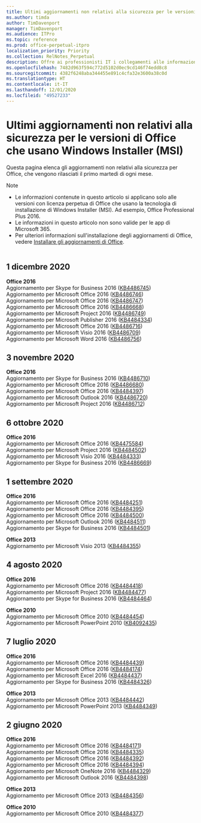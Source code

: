 ```yaml
---
title: Ultimi aggiornamenti non relativi alla sicurezza per le versioni di Office che usano Windows Installer (MSI)
ms.author: timda
author: TimDavenport
manager: TimDavenport
ms.audience: ITPro
ms.topic: reference
ms.prod: office-perpetual-itpro
localization_priority: Priority
ms.collection: RelNotes_Perpetual
description: Offre ai professionisti IT i collegamenti alle informazioni sugli aggiornamenti più recenti non relativi alla sicurezza delle versioni con licenza perpetua di Office 2016, Office 2013 e Office 2010
ms.openlocfilehash: 7482d963f594c772d5102d0ec9cd146f74edd8c8
ms.sourcegitcommit: 4382f6248aba344455e891c4cfa32e3600a38c0d
ms.translationtype: HT
ms.contentlocale: it-IT
ms.lasthandoff: 12/01/2020
ms.locfileid: "49527233"
---
```

# <a name="latest-non-security-updates-for-versions-of-office-that-use-windows-installer-msi"></a>Ultimi aggiornamenti non relativi alla sicurezza per le versioni di Office che usano Windows Installer (MSI)

Questa pagina elenca gli aggiornamenti non relativi alla sicurezza per Office, che vengono rilasciati il primo martedì di ogni mese.

> [!NOTE]
> - Le informazioni contenute in questo articolo si applicano solo alle versioni con licenza perpetua di Office che usano la tecnologia di installazione di Windows Installer (MSI). Ad esempio, Office Professional Plus 2016.
> - Le informazioni in questo articolo non sono valide per le app di Microsoft 365.
> - Per ulteriori informazioni sull'installazione degli aggiornamenti di Office, vedere [Installare gli aggiornamenti di Office](https://support.office.com/article/2ab296f3-7f03-43a2-8e50-46de917611c5).
<br/><br/>


## <a name="december-1-2020"></a>1 dicembre 2020
**Office 2016**<br/>
Aggiornamento per Skype for Business 2016 ([KB4486745](https://support.microsoft.com/help/4486745)) <br/>
Aggiornamento per Microsoft Office 2016 ([KB4486746](https://support.microsoft.com/help/4486746)) <br/> Aggiornamento per Microsoft Office 2016 ([KB4486747](https://support.microsoft.com/help/4486747)) <br/> Aggiornamento per Microsoft Office 2016 ([KB4486668](https://support.microsoft.com/help/4486668)) <br/>
Aggiornamento per Microsoft Project 2016 ([KB4486749](https://support.microsoft.com/help/4486749)) <br/> Aggiornamento per Microsoft Publisher 2016 ([KB4484334](https://support.microsoft.com/help/4484334)) <br/> Aggiornamento per Microsoft Office 2016 ([KB4486716](https://support.microsoft.com/help/4486716)) <br/> Aggiornamento per Microsoft Visio 2016 ([KB4486709](https://support.microsoft.com/help/4486709)) <br/>
Aggiornamento per Microsoft Word 2016 ([KB4486756](https://support.microsoft.com/help/4486756)) <br/> 


## <a name="november-3-2020"></a>3 novembre 2020
**Office 2016**<br/>
Aggiornamento per Skype for Business 2016 ([KB4486710](https://support.microsoft.com/help/4486710)) <br/>
Aggiornamento per Microsoft Office 2016 ([KB4486680](https://support.microsoft.com/help/4486680)) <br/>
Aggiornamento per Microsoft Office 2016 ([KB4484397](https://support.microsoft.com/help/4484397)) <br/>
Aggiornamento per Microsoft Outlook 2016 ([KB4486720](https://support.microsoft.com/help/4486720)) <br/>
Aggiornamento per Microsoft Project 2016 ([KB4486712](https://support.microsoft.com/help/4486712)) <br/>


## <a name="october-6-2020"></a>6 ottobre 2020
**Office 2016**<br/>
Aggiornamento per Microsoft Office 2016 ([KB4475584](https://support.microsoft.com/help/4475584))<br/>
Aggiornamento per Microsoft Project 2016 ([KB4484502](https://support.microsoft.com/help/4484502))<br/>
Aggiornamento per Microsoft Visio 2016 ([KB4484333](https://support.microsoft.com/help/4484333))<br/>
Aggiornamento per Skype for Business 2016 ([KB4486669](https://support.microsoft.com/help/4486669))<br/> 

## <a name="september-1-2020"></a>1 settembre 2020
**Office 2016**<br/>
Aggiornamento per Microsoft Office 2016 ([KB4484251](https://support.microsoft.com/help/4484251))<br/>
Aggiornamento per Microsoft Office 2016 ([KB4484395](https://support.microsoft.com/help/4484395))<br/> Aggiornamento per Microsoft Office 2016 ([KB4484500](https://support.microsoft.com/help/4484500)) <br/>
Aggiornamento per Microsoft Outlook 2016 ([KB4484511](https://support.microsoft.com/help/4484511)) <br/>
Aggiornamento per Skype for Business 2016 ([KB4484501](https://support.microsoft.com/help/4484501)) <br/>

**Office 2013**<br/>
Aggiornamento per Microsoft Visio 2013 ([KB4484355](https://support.microsoft.com/help/4484355))<br/>

## <a name="august-4-2020"></a>4 agosto 2020

**Office 2016**<br/>
Aggiornamento per Microsoft Office 2016 ([KB4484418](https://support.microsoft.com/help/4484418))<br/> Aggiornamento per Microsoft Project 2016 ([KB4484477](https://support.microsoft.com/help/4484477))<br/>
Aggiornamento per Skype for Business 2016 ([KB4484464](https://support.microsoft.com/help/4484464))<br/> 

**Office 2010**<br/>
Aggiornamento per Microsoft Office 2010 ([KB4484454](https://support.microsoft.com/help/4484454))<br/> Aggiornamento per Microsoft PowerPoint 2010 ([KB4092435](https://support.microsoft.com/help/4092435))<br/> 

## <a name="july-7-2020"></a>7 luglio 2020

**Office 2016**<br/>
Aggiornamento per Microsoft Office 2016 ([KB4484439](https://support.microsoft.com/help/4484439))<br/> Aggiornamento per Microsoft Office 2016 ([KB4484174](https://support.microsoft.com/help/4484174))<br/> Aggiornamento per Microsoft Excel 2016 ([KB4484437](https://support.microsoft.com/help/4484437))<br/>
Aggiornamento per Skype for Business 2016 ([KB4484326](https://support.microsoft.com/help/4484326))<br/> 

**Office 2013**<br/>
Aggiornamento per Microsoft Office 2013 ([KB4484442](https://support.microsoft.com/help/4484442))<br/> Aggiornamento per Microsoft PowerPoint 2013 ([KB4484349](https://support.microsoft.com/help/4484349))<br/> 


## <a name="june-2-2020"></a>2 giugno 2020

**Office 2016**<br/>
Aggiornamento per Microsoft Office 2016 ([KB4484171](https://support.microsoft.com/help/4484171))<br/> Aggiornamento per Microsoft Office 2016 ([KB4484335](https://support.microsoft.com/help/4484335))<br/> Aggiornamento per Microsoft Office 2016 ([KB4484392](https://support.microsoft.com/help/4484392))<br/> Aggiornamento per Microsoft Office 2016 ([KB4484394](https://support.microsoft.com/help/4484394))<br/> Aggiornamento per Microsoft OneNote 2016 ([KB4484329](https://support.microsoft.com/help/4484329))<br/>
Aggiornamento per Microsoft Outlook 2016 ([KB4484398](https://support.microsoft.com/help/4484398))<br/> 

**Office 2013**<br/>
Aggiornamento per Microsoft Office 2013 ([KB4484356](https://support.microsoft.com/help/4484356))<br/> 

**Office 2010**<br/>
Aggiornamento per Microsoft Office 2010 ([KB4484377](https://support.microsoft.com/help/4484377))<br/> 

 
